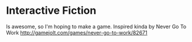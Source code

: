 Interactive Fiction
===================

Is awesome, so I'm hoping to make a game. Inspired kinda by Never Go To Work http://gamejolt.com/games/never-go-to-work/82671

